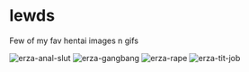 # lewds

Few of my fav hentai images n gifs

![erza-anal-slut](https://img.rule34.xxx//images/2010/69c66f1542221d15928843093432166942915d78.jpeg)
![erza-gangbang](https://img.rule34.xxx//images/2048/45decf9b14b7c9e1845c039c3bfdfc15.gif?2218006)
![erza-rape](https://img.rule34.xxx//images/1667/1d35730e194dbd2fb0e397b80a16d021.gif?1803574)
![erza-tit-job](https://img.rule34.xxx//images/538/88d37d9cfcbba1ee4d7baa650dea9157.gif?2693630)
